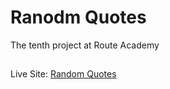 # Ranodm Quotes

The tenth project at Route Academy
##


Live Site: [Random Quotes](https://o-marss.github.io/randomQuote/)
